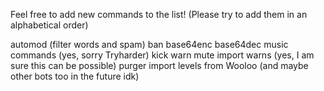 Feel free to add new commands to the list! (Please try to add them in an alphabetical order)

automod (filter words and spam)
ban
base64enc
base64dec
music commands (yes, sorry Tryharder)
kick
warn
mute
import warns (yes, I am sure this can be possible)
purger
import levels from Wooloo (and maybe other bots too in the future idk)
